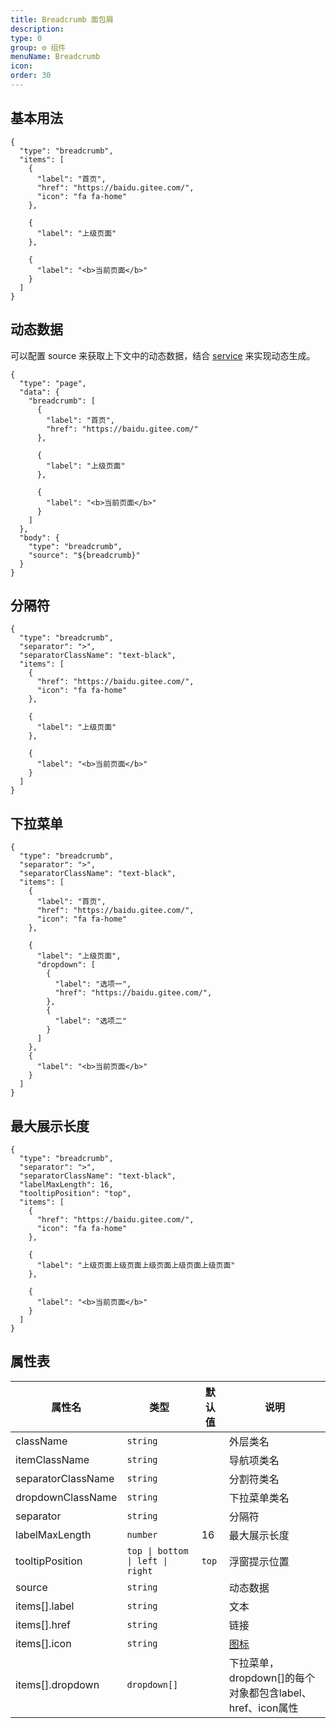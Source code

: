 ```yaml
---
title: Breadcrumb 面包屑
description:
type: 0
group: ⚙ 组件
menuName: Breadcrumb
icon:
order: 30
---
```


## 基本用法

```schema: scope="body"
{
  "type": "breadcrumb",
  "items": [
    {
      "label": "首页",
      "href": "https://baidu.gitee.com/",
      "icon": "fa fa-home"
    },

    {
      "label": "上级页面"
    },

    {
      "label": "<b>当前页面</b>"
    }
  ]
}
```

## 动态数据

可以配置 source 来获取上下文中的动态数据，结合 [service](service) 来实现动态生成。

```schema
{
  "type": "page",
  "data": {
    "breadcrumb": [
      {
        "label": "首页",
        "href": "https://baidu.gitee.com/"
      },

      {
        "label": "上级页面"
      },

      {
        "label": "<b>当前页面</b>"
      }
    ]
  },
  "body": {
    "type": "breadcrumb",
    "source": "${breadcrumb}"
  }
}
```

## 分隔符

```schema: scope="body"
{
  "type": "breadcrumb",
  "separator": ">",
  "separatorClassName": "text-black",
  "items": [
    {
      "href": "https://baidu.gitee.com/",
      "icon": "fa fa-home"
    },

    {
      "label": "上级页面"
    },

    {
      "label": "<b>当前页面</b>"
    }
  ]
}
```

## 下拉菜单

```schema: scope="body"
{
  "type": "breadcrumb",
  "separator": ">",
  "separatorClassName": "text-black",
  "items": [
    {
      "label": "首页",
      "href": "https://baidu.gitee.com/",
      "icon": "fa fa-home"
    },

    {
      "label": "上级页面",
      "dropdown": [
        {
          "label": "选项一",
          "href": "https://baidu.gitee.com/",
        },
        {
          "label": "选项二"
        }
      ]
    },
    {
      "label": "<b>当前页面</b>"
    }
  ]
}
```

## 最大展示长度

```schema: scope="body"
{
  "type": "breadcrumb",
  "separator": ">",
  "separatorClassName": "text-black",
  "labelMaxLength": 16,
  "tooltipPosition": "top",
  "items": [
    {
      "href": "https://baidu.gitee.com/",
      "icon": "fa fa-home"
    },

    {
      "label": "上级页面上级页面上级页面上级页面上级页面"
    },

    {
      "label": "<b>当前页面</b>"
    }
  ]
}
```

## 属性表

| 属性名              | 类型                             | 默认值         | 说明                                                  |
| ------------------ | -------------------------------- | ------------- | ---------------------------------------------------- |
| className          | `string`                         |               | 外层类名                                              |
| itemClassName      | `string`                         |               | 导航项类名                                             |
| separatorClassName | `string`                         |               | 分割符类名                                             |
| dropdownClassName  | `string`                         |               | 下拉菜单类名                                           |
| separator          | `string`                         |               | 分隔符                                                |
| labelMaxLength     | `number`                         | 16            | 最大展示长度                                           |
| tooltipPosition    | `top \| bottom \| left \| right` | `top`         | 浮窗提示位置                                           |
| source             | `string`                         |               | 动态数据                                              |
| items[].label      | `string`                         |               | 文本                                                  |
| items[].href       | `string`                         |               | 链接                                                  |
| items[].icon       | `string`                         |               | [图标](icon)                                          |
| items[].dropdown   | `dropdown[]`                     |               | 下拉菜单，dropdown[]的每个对象都包含label、href、icon属性  |
